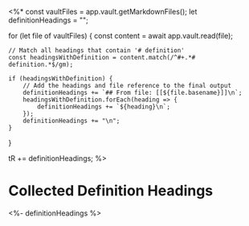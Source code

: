<%*
const vaultFiles = app.vault.getMarkdownFiles();
let definitionHeadings = "";

for (let file of vaultFiles) {
    const content = await app.vault.read(file);

    // Match all headings that contain '# definition'
    const headingsWithDefinition = content.match(/^#+.*# definition.*$/gm);

    if (headingsWithDefinition) {
        // Add the headings and file reference to the final output
        definitionHeadings += `## From file: [[${file.basename}]]\n`;
        headingsWithDefinition.forEach(heading => {
            definitionHeadings += `${heading}\n`;
        });
        definitionHeadings += "\n";
    }
}

tR += definitionHeadings;
%>

# Collected Definition Headings

<%- definitionHeadings %>